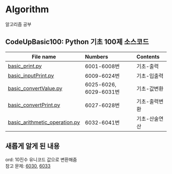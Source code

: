 # Algorithm
알고리즘 공부

## CodeUpBasic100: Python 기초 100제 소스코드<br>

| File name | Numbers | Contents |
|---|:---|:---|
|[basic_print.py](https://github.com/rimiiii/Algorithm/blob/main/CodeUpBasic100/basic_print.py) | 6001-6008번 | 기초-출력 |
|[basic_inputPrint.py](https://github.com/rimiiii/Algorithm/blob/main/CodeUpBasic100/basic_inputPrint.py) | 6009-6024번 | 기초-입출력 |
|[basic_convertValue.py](https://github.com/rimiiii/Algorithm/blob/main/CodeUpBasic100/basic_convertValue.py) | 6025-6026, 6029-6031번 | 기초-값변환 |
|[basic_convertPrint.py](https://github.com/rimiiii/Algorithm/blob/main/CodeUpBasic100/basic_inputPrint.py) | 6027-6028번 | 기초-출력변환 |
|[basic_arithmetic_operation.py](https://github.com/rimiiii/Algorithm/blob/main/CodeUpBasic100/basic_arithmetic_operation.py) | 6032-6041번 | 기초-산술연산 |

## 새롭게 알게 된 내용
ord: 10진수 유니코드 값으로 변환해줌<br>
참고 문제: [6030](https://github.com/rimiiii/Algorithm/blob/main/CodeUpBasic100/basic_convertValue.py), [6033](https://github.com/rimiiii/Algorithm/blob/main/CodeUpBasic100/basic_arithmetic_operation.py)
